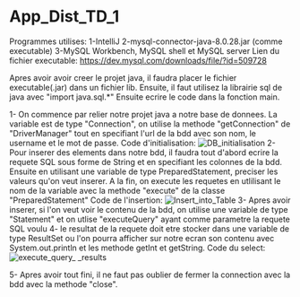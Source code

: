 # App_Dist_TD_1
Programmes utilises: 1-IntelliJ 
                     2-mysql-connector-java-8.0.28.jar (comme executable)
                     3-MySQL Workbench, MySQL shell et MySQL server
Lien du fichier executable: https://dev.mysql.com/downloads/file/?id=509728
 
Apres avoir avoir creer le projet java, il faudra placer le fichier executable(.jar) dans un fichier lib. Ensuite, il faut utilisez la librairie sql de java avec "import java.sql.*"
Ensuite ecrire le code dans la fonction main. 

1- On commence par relier notre projet java a notre base de donnees. La variable est de type "Connection", on utilise la methode "getConnection" de "DriverManager" tout en specifiant l'url de la bdd avec son nom, le username et le mot de passe.
Code d'initialisation: ![DB_initialisation](https://user-images.githubusercontent.com/80248505/151718004-30dde62e-79bd-495c-adaa-2e8aecad6f11.png)
2- Pour inserer des elements dans notre bdd, il faudra tout d'abord ecrire la requete SQL sous forme de String et en specifiant les colonnes de la bdd. 
   Ensuite en utilisant une variable de type PreparedStatement, preciser les valeurs qu'on veut inserer. A la fin, on execute les requetes en utlilisant le nom de la variable avec    la methode "execute" de la classe "PreparedStatement"
Code de l'insertion: ![Insert_into_Table](https://user-images.githubusercontent.com/80248505/151717929-89f9f43d-3a10-4d54-abb9-1022bee31e3b.png)
3- Apres avoir inserer, si l'on veut voir le contenu de la bdd, on utilise une variable de type "Statement" et on utlise "executeQuery" ayant comme parametre la requete SQL voulu
4- le resultat de la requete doit etre stocker dans une variable de type ResultSet ou l'on pourra afficher sur notre ecran son contenu avec System.out.println et les methode getInt et getString. 
Code du select: ![execute_query_ _results](https://user-images.githubusercontent.com/80248505/151717931-1e95c11d-83b8-474a-9e6b-36aa32283862.png)

5- Apres avoir tout fini, il ne faut pas oublier de fermer la connection avec la bdd avec la methode "close".





